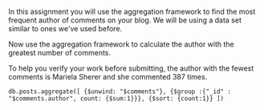 In this assignment you will use the aggregation framework to find the most frequent author of comments on your blog. We will be using a data set similar to ones we've used before. 

Now use the aggregation framework to calculate the author with the greatest number of comments. 

To help you verify your work before submitting, the author with the fewest comments is Mariela Sherer and she commented 387 times. 

```
db.posts.aggregate([ {$unwind: "$comments"}, {$group :{"_id" : "$comments.author", count: {$sum:1}}}, {$sort: {count:1}} ])
```

